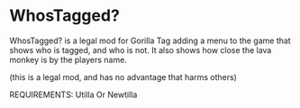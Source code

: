 # WhosTagged?
WhosTagged? is a legal mod for Gorilla Tag adding a menu to the game that shows who is tagged, and who is not. It also shows how close the lava monkey is by the players name.

(this is a legal mod, and has no advantage that harms others)

REQUIREMENTS: Utilla Or Newtilla
